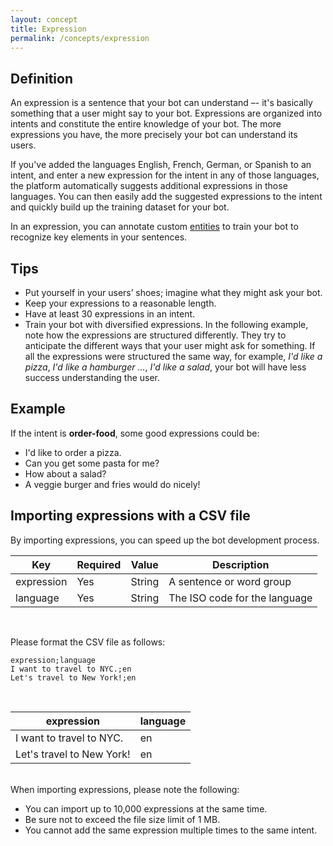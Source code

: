 ```yaml
---
layout: concept
title: Expression
permalink: /concepts/expression
---
```


## Definition

An expression is a sentence that your bot can understand –- it's basically something that a user might say to your bot. Expressions are organized into intents and constitute the entire knowledge of your bot. The more expressions you have, the more precisely your bot can understand its users. 

If you've added the languages English, French, German, or Spanish to an intent, and enter a new expression for the intent in any of those languages, the platform automatically suggests additional expressions in those languages. You can then easily add the suggested expressions to the intent and quickly build up the training dataset for your bot.  

In an expression, you can annotate custom [entities](/concepts/entity) to train your bot to recognize key elements in your sentences.

## Tips

* Put yourself in your users’ shoes; imagine what they might ask your bot.
* Keep your expressions to a reasonable length.
* Have at least 30 expressions in an intent.
* Train your bot with diversified expressions. In the following example, note how the expressions are structured differently. They try to anticipate the different ways that your user might ask for something. If all the expressions were structured the same way, for example, _I'd like a pizza_, _I'd like a hamburger …_, _I'd like a salad_, your bot will have less success understanding the user.

## Example

If the intent is **order-food**, some good expressions could be:

* I'd like to order a pizza.
* Can you get some pasta for me?
* How about a salad?
* A veggie burger and fries would do nicely!

## Importing expressions with a CSV file

By importing expressions, you can speed up the bot development process. 

| Key        | Required | Value  | Description                                                 |
| ---------- | -------- | ------ | ----------------------------------------------------------- |
| expression | Yes      | String | A sentence or word group                                    |
| language   | Yes      | String | The ISO code for the language                               |

<br>

Please format the CSV file as follows:
~~~ 
expression;language
I want to travel to NYC.;en
Let's travel to New York!;en
~~~

<br>

| expression                | language |
| ------------------------- | -------- |
| I want to travel to NYC.  | en       |
| Let's travel to New York! | en       |

<br>
When importing expressions, please note the following:

* You can import up to 10,000 expressions at the same time.
* Be sure not to exceed the file size limit of 1 MB.
* You cannot add the same expression multiple times to the same intent.
